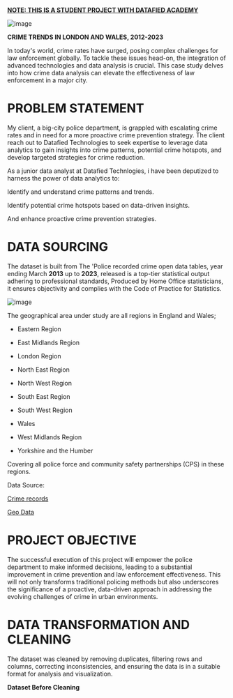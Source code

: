 **<ins>NOTE: THIS IS A STUDENT PROJECT WITH DATAFIED ACADEMY<ins>**

![image](https://github.com/Amiphel/Datafied-first-guided-project-Power-BI-/assets/157698401/3e5c49a4-85af-41af-8769-050b239e3e97)

**CRIME TRENDS IN LONDON AND WALES, 2012-2023**


In today's world, crime rates have surged, posing complex challenges for law enforcement globally. To tackle these issues head-on, the integration of advanced technologies and data analysis is crucial. This case study delves into how crime data analysis can elevate the effectiveness of law enforcement in a major city.



<h1>PROBLEM STATEMENT</h1>

My client, a big-city police department, is grappled with escalating crime rates and in need for a more proactive crime prevention strategy. The client reach out to Datafied Technologies to seek expertise to leverage data analytics to gain insights into crime patterns, potential crime hotspots, and develop targeted strategies for crime reduction.


As a junior data analyst at Datafied Technlogies, i have been deputized to harness the power of data analytics to:

Identify and understand crime patterns and trends.

Identify potential crime hotspots based on data-driven insights.

And enhance proactive crime prevention strategies.




<h1>DATA SOURCING</h1>

The dataset is built from The 'Police recorded crime open data tables, year ending March **2013** up to **2023**, released is a top-tier statistical output adhering to professional standards, Produced by Home Office statisticians, it ensures objectivity and complies with the Code of Practice for Statistics.


![image](https://github.com/Amiphel/Datafied-first-guided-project-Power-BI-/assets/157698401/86d585e4-d32b-4c48-adbc-81fe1ead2c32)


The geographical area under study are all regions in England and Wales;

- Eastern Region

- East Midlands Region

- London Region

- North East Region

- North West Region

- South East Region

- South West Region

- Wales

- West Midlands Region

- Yorkshire and the Humber

Covering all police force and community safety partnerships (CPS) in these regions.

Data Source:

[Crime records](https://docs.google.com/spreadsheets/d/1zXSzFgQ-IV0NWH6zlZWbK4A3irsKjtOpammXa8FUte4/edit#gid=1821703077)

[Geo Data](https://docs.google.com/spreadsheets/d/1wQbjhMO7cj8HoakhEuLeX2-9bZgSAO02UdCLOHE8gBs/edit#gid=893458933)





<h1>PROJECT OBJECTIVE</h1>

The successful execution of this project will empower the police department to make informed decisions, leading to a substantial improvement in crime prevention and law enforcement effectiveness. This will not only transforms traditional policing methods but also underscores the significance of a proactive, data-driven approach in addressing the evolving challenges of crime in urban environments.


<h1>DATA TRANSFORMATION AND CLEANING</h1>

The dataset was cleaned by removing duplicates, filtering rows and columns, correcting inconsistencies, and ensuring the data is in a suitable format for analysis and visualization.

**Dataset Before Cleaning**



